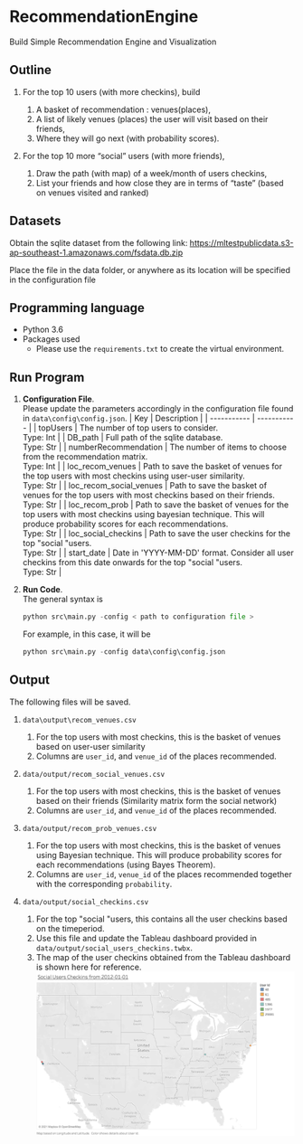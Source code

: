 # RecommendationEngine
Build Simple Recommendation Engine and Visualization

## Outline

1. For the top 10 users (with more checkins), build
    1.  A basket of recommendation : venues(places), 
    1.  A list of likely venues (places) the user will visit based on their friends,
    1.  Where they will go next (with probability scores).

1. For the top 10 more “social” users (with more friends),
    1.  Draw the path (with map) of a week/month of users checkins,
    2.  List your friends and how close they are in terms of “taste” (based on venues visited
and ranked)

## Datasets
Obtain the sqlite dataset from the following link: https://mltestpublicdata.s3-ap-southeast-1.amazonaws.com/fsdata.db.zip

Place the file in the data folder, or anywhere as its location will be specified in the configuration file

## Programming language

* Python 3.6
* Packages used
    * Please use the ```requirements.txt``` to create the virtual environment.

## Run Program

1. **Configuration File**.   
    Please update the parameters accordingly in the configuration file found in ```data\config\config.json```.
    | Key     | Description |
    | ----------- | ----------- |
    | topUsers     | The number of top users to consider. <br> Type: Int |
    | DB_path   | Full path of the sqlite database.  <br> Type: Str     |
    | numberRecommendation     | The number of items to choose from the recommendation matrix. <br> Type: Int |
    | loc_recom_venues   | Path to save the basket of venues for the top users with most checkins using user-user similarity. <br> Type: Str     |
    | loc_recom_social_venues   | Path to save the basket of venues for the top users with most checkins based on their friends.  <br> Type: Str     |
    | loc_recom_prob   | Path to save the basket of venues for the top users with most checkins using bayesian technique. This will produce probability scores for each recommendations.  <br> Type: Str     |
    | loc_social_checkins   | Path to save the user checkins for the top "social "users. <br> Type: Str     |
    | start_date   | Date in 'YYYY-MM-DD' format. Consider all user checkins from this date onwards for the top "social "users.  <br> Type: Str     |
    

2. **Run Code**.  
    The general syntax is
    ```python
    python src\main.py -config < path to configuration file >
    ```
    For example, in this case, it will be
    ```python
    python src\main.py -config data\config\config.json
    ```

## Output
The following files will be saved.

1. `data\output\recom_venues.csv`
    1. For the top users with most checkins, this is the basket of venues based on user-user similarity
    2. Columns are `user_id`, and `venue_id` of the places recommended.
    
1. `data/output/recom_social_venues.csv`
    1. For the top users with most checkins, this is the basket of venues based on their friends (Similarity matrix form the social network)
    2. Columns are `user_id`, and `venue_id` of the places recommended.

1. `data/output/recom_prob_venues.csv`
    1. For the top users with most checkins, this is the basket of venues using Bayesian technique. This will produce probability scores for each recommendations (using Bayes Theorem).
    2. Columns are `user_id`, `venue_id` of the places recommended together with the corresponding `probability`.

1. `data/output/social_checkins.csv`
    1. For the top "social "users, this contains all the user checkins based on the timeperiod.
    2. Use this file and update the Tableau dashboard provided in `data/output/social_users_checkins.twbx`.
    3. The map of the user checkins obtained from the Tableau dashboard is shown here for reference.
    ![alt text](https://github.com/vedprakash1985/RecommendationEngine/blob/master/data/image/checkin_map.png?raw=true)
